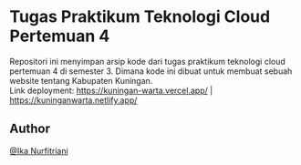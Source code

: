 # Tugas Praktikum Teknologi Cloud Pertemuan 4
Repositori ini menyimpan arsip kode dari tugas praktikum teknologi cloud pertemuan 4 di semester 3. Dimana kode ini dibuat untuk membuat sebuah website tentang Kabupaten Kuningan.<br>
Link deployment: https://kuningan-warta.vercel.app/ | https://kuninganwarta.netlify.app/

## Author
[@Ika Nurfitriani](https://github.com/ikanurfitriani)
